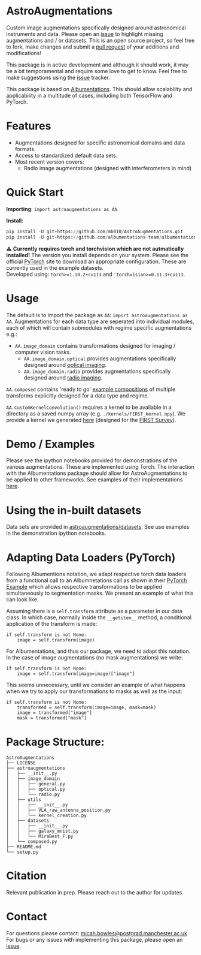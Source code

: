 # AstroAugmentations
Custom image augmentations specifically designed around astronomical
instruments and data. Please open an
[issue](https://github.com/mb010/AstroAugmentations/issues) to highlight missing augmentations and / or datasets. This is an open source project, so feel free to fork, make changes and submit a [pull request](https://github.com/mb010/AstroAugmentations/pulls) of your additions and modifications!

This package is in active development and although it should work, it may be a bit temporamental and require some love to get to know. Feel free to make suggestions using the [issue](https://github.com/mb010/AstroAugmentations/issues) tracker.

This package is based on [Albumentations](https://github.com/albumentations-team/albumentations/).
This should allow scalability and applicability in a multitude of cases,
including both TensorFlow and PyTorch.

# Features
- Augmentations designed for specific astronomical domains and data formats.
- Access to standardized default data sets.
- Most recent version covers:
  - Radio image augmentations (designed with interferometers in mind)

# Quick Start
**Importing**: `import astroaugmentations as AA`.

**Install**:
```python
pip install -U git+https://github.com/mb010/AstroAugmentations.git
pip install -U git+https://github.com/albumentations-team/albumentations
```
:warning: **Currently requires torch and torchvision which are not autmatically installed!**
The version you install depends on your system.
Please see the official [PyTorch](https://pytorch.org/) site to download
an appropriate configuration. These are currently used in the example datasets.\
Developed using: `torch>=1.10.2+cu113` and `'torchvision>=0.11.3+cu113`.

# Usage

The default is to import the package as `AA`: `import astroaugmentations as AA`.
Augmentations for each data type are seperated into individual modules, 
each of which will contain submodules with regime specific augmentations e.g.:
- `AA.image_domain` contains transformations designed for imaging / computer vision tasks.
  - `AA.image_domain.optical` provides augmentations specifically designed around [optical imaging](https://github.com/mb010/AstroAugmentations/tree/main/astroaugmentations/image_domain/optical.py).
  - `AA.image_domain.radio` provides augmentations specifically designed around [radio imaging](https://github.com/mb010/AstroAugmentations/tree/main/astroaugmentations/image_domain/radio.py).

`AA.composed` contains 'ready to go' 
[example compositions](https://github.com/mb010/AstroAugmentations/blob/main/astroaugmentations/composed.py) 
of multiple transforms explicitly designed for a data type and regime.

`AA.CustomKernelConvolution()` requires a kernel to be available in a directory as 
a saved numpy array (e.g. `./kernels/FIRST_kernel.npy`). We provide a kernel we generated
[here](https://github.com/mb010/AstroAugmentations/tree/main/astroaugmentations/kernels)
(designed for the [FIRST Survey](http://sundog.stsci.edu/)).

# Demo / Examples
Please see the ipython notebooks provided for demonstrations of the
various augmentations. These are implemented using Torch.
The interaction with the Albumentations package should allow for
AstroAugmentations to be applied to other frameworks.
See examples of their implementations [here](https://albumentations.ai/docs/examples/).

# Using the in-built datasets
Data sets are provided in
[astroaugmentations/datasets](https://github.com/mb010/AstroAugmentations/tree/main/astroaugmentations/datasets).
See use examples in the demonstration ipython notebooks.

# Adapting Data Loaders (PyTorch)
Following Albumentions notation, we adapt respective torch data loaders from a functional call to an Albumnetations call as shown in their [PyTorch Example](https://albumentations.ai/docs/examples/pytorch_semantic_segmentation/#Define-a-PyTorch-dataset-class) which allows respective transformations to be applied simultaneously to segmentation masks. We present an example of what this can look like.

Assuming there is a `self.transform` attribute as a parameter in our data class. In which case, normally inside the `__getitem__` method, a conditional application of the transform is made:
```
if self.transform is not None:
    image = self.transform(image)
```
For Albumentations, and thus our package, we need to adapt this notation. In the case of image augmentations (no mask augmentations) we write:
```
if self.transform is not None:
    image = self.transform(image=image)["image"]
```
This seems unnecessary, until we consider an example of what happens when we try to apply our transformations to masks as well as the input:
```
if self.transform is not None:
    transformed = self.transform(image=image, mask=mask)
    image = transformed["image"]
    mask = transformed["mask"]
```


# Package Structure:
```
AstroAugmentations
├── LICENSE
├── astroaugmentations
│   ├── __init__.py
│   ├── image_domain
│   │   ├── general.py
│   │   ├── optical.py
│   │   └── radio.py
│   ├── utils
│   │   ├── __init__.py
│   │   ├── VLA_raw_antenna_position.py
│   │   └── kernel_creation.py
│   ├── datasets
│   │   ├── __init__.py
│   │   ├── galaxy_mnist.py
│   │   └── MiraBest_F.py
│   └── composed.py
├── README.md
└── setup.py
```

# Citation
Relevant publication in prep. Please reach out to the author for updates.

# Contact
For questions please contact: micah.bowles@postgrad.manchester.ac.uk \
For bugs or any issues with implementing this package, please open an [issue](https://github.com/mb010/AstroAugmentations/issues).
